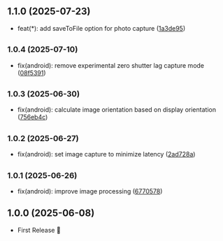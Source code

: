 ## 1.1.0 (2025-07-23)

* feat(*): add saveToFile option for photo capture ([1a3de95](https://github.com/michaelwolz/capacitor-camera-view/commit/1a3de95))

## <small>1.0.4 (2025-07-10)</small>

* fix(android): remove experimental zero shutter lag capture mode ([08f5391](https://github.com/michaelwolz/capacitor-camera-view/commit/08f5391))

## <small>1.0.3 (2025-06-30)</small>

* fix(android): calculate image orientation based on display orientation ([756eb4c](https://github.com/michaelwolz/capacitor-camera-view/commit/756eb4c))

## <small>1.0.2 (2025-06-27)</small>

* fix(android): set image capture to minimize latency ([2ad728a](https://github.com/michaelwolz/capacitor-camera-view/commit/2ad728a))

## <small>1.0.1 (2025-06-26)</small>

* fix(android): improve image processing ([6770578](https://github.com/michaelwolz/capacitor-camera-view/commit/6770578))

## 1.0.0 (2025-06-08)

- First Release 🎉
